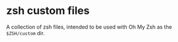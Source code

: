 # zsh custom files

A collection of zsh files, intended to be used with Oh My Zsh as the `$ZSH/custom` dir.

